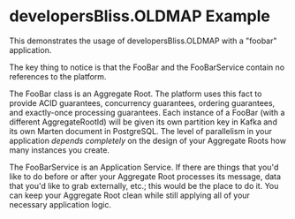 # developersBliss.OLDMAP Example

This demonstrates the usage of developersBliss.OLDMAP with a "foobar" application.

The key thing to notice is that the FooBar and the FooBarService contain no references to the platform.

The FooBar class is an Aggregate Root. The platform uses this fact to provide ACID guarantees, concurrency guarantees, ordering guarantees, and exactly-once processing guarantees. Each instance of a FooBar (with a different AggregateRootId) will be given its own partition key in Kafka and its own Marten document in PostgreSQL. The level of parallelism in your application _depends completely_ on the design of your Aggregate Roots how many instances you create.

The FooBarService is an Application Service. If there are things that you'd like to do before or after your Aggregate Root processes its message, data that you'd like to grab externally, etc.; this would be the place to do it. You can keep your Aggregate Root clean while still applying all of your necessary application logic.
